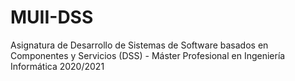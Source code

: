 # MUII-DSS
Asignatura de Desarrollo de Sistemas de Software basados en Componentes y Servicios (DSS) - Máster Profesional en Ingeniería Informática 2020/2021
